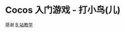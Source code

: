 # Cocos 入门游戏 - 打小鸟(儿)

感谢 [B 站教学](https://www.bilibili.com/video/BV14i4y1o7YF?p=42&vd_source=bf0b6ede94caa9444ef3aaafb623414f)
